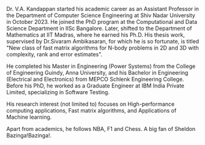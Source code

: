 
Dr. V.A. Kandappan started his academic career as an Assistant Professor in the Department of Computer Science Engineering at Shiv Nadar University in October 2023. He joined the PhD program at the Computational and Data Science Department in IISc Bangalore. Later, shifted to the Department of Mathematics at IIT Madras, where he earned his Ph.D. His thesis work, supervised by Dr.Sivaram Ambikasaran, for which he is so fortunate, is titled "New class of fast matrix algorithms for N-body problems in 2D and 3D with complexity, rank and error estimates".

He completed his Master in Engineering (Power Systems) from the College of Engineering Guindy, Anna University, and his Bachelor in Engineering (Electrical and Electronics) from MEPCO Schlenk Engineering College. Before his PhD, he worked as a Graduate Engineer at IBM India Private Limited, specializing in Software Testing. 

His research interest (not limited to) focuses on High-performance computing applications, Fast matrix algorithms, and Applications of Machine learning.

Apart from academics, he follows NBA, F1 and Chess. A big fan of Sheldon Bazinga!Bazinga!.
